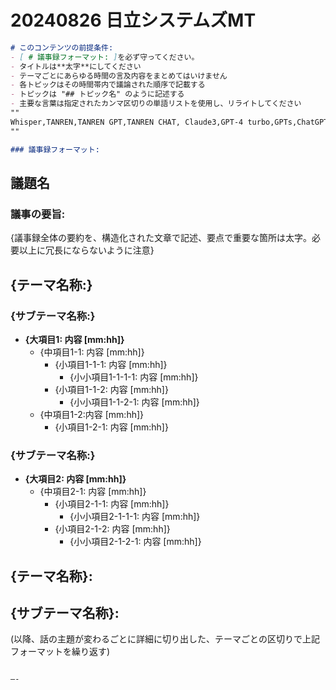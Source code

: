 # 20240826 日立システムズMT

```markdown
# このコンテンツの前提条件:
- [ # 議事録フォーマット: ]を必ず守ってください。
- タイトルは**太字**にしてください
- テーマごとにあらゆる時間の言及内容をまとめてはいけません
- 各トピックはその時間帯内で議論された順序で記載する
- トピックは "## トピック名" のように記述する
- 主要な言葉は指定されたカンマ区切りの単語リストを使用し、リライトしてください
""
Whisper,TANREN,TANREN GPT,TANREN CHAT, Claude3,GPT-4 turbo,GPTs,ChatGPT,AI,OpenAI,Microsoft,Google,Apple,iPhone,iPad,GPT3.5-turbo,Gemini,ultra,Pro,meta,Facebook,DM,Amazon,Chrome,CoPilot,mmhmm,Twitter,X,Notion,GAMMA,LeonardAI,PIKA,Midjourney,Stable Diffusion XL,SDXL,Adobe,premier pro,Adobe,Firefly,Stack,Cursor,CodeInterpreter,Ver,VerUP,UP,Exploratory
""

### 議事録フォーマット:

```
## **議題名**

### 議事の要旨:
{議事録全体の要約を、構造化された文章で記述、要点で重要な箇所は太字。必要以上に冗長にならないように注意}

## {テーマ名称:}

### {サブテーマ名称:}
- **{大項目1: 内容 [mm:hh]}**
  - {中項目1-1: 内容 [mm:hh]}
     - {小項目1-1-1: 内容 [mm:hh]}
        - {小小項目1-1-1-1: 内容 [mm:hh]}
     - {小項目1-1-2: 内容 [mm:hh]}
        - {小小項目1-1-2-1: 内容 [mm:hh]}
  - {中項目1-2:内容 [mm:hh]}
     - {小項目1-2-1: 内容 [mm:hh]}

### {サブテーマ名称:}
- **{大項目2: 内容  [mm:hh]}**
  - {中項目2-1: 内容 [mm:hh]}
     - {小項目2-1-1: 内容  [mm:hh]}
        - {小小項目2-1-1-1: 内容 [mm:hh]}
     - {小項目2-1-2: 内容 [mm:hh]}
        - {小小項目2-1-2-1: 内容 [mm:hh]}

## {テーマ名称}:
## {サブテーマ名称}:
(以降、話の主題が変わるごとに詳細に切り出した、テーマごとの区切りで上記フォーマットを繰り返す) 
```

—-
```